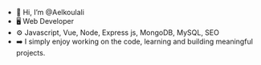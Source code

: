 
+ 👋 Hi, I’m @Aelkoulali
+ 🖥️ Web Developer
+ ⚙️ Javascript, Vue, Node, Express js, MongoDB, MySQL, SEO
+ ➡️ I simply enjoy working on the code, learning and building meaningful projects.



